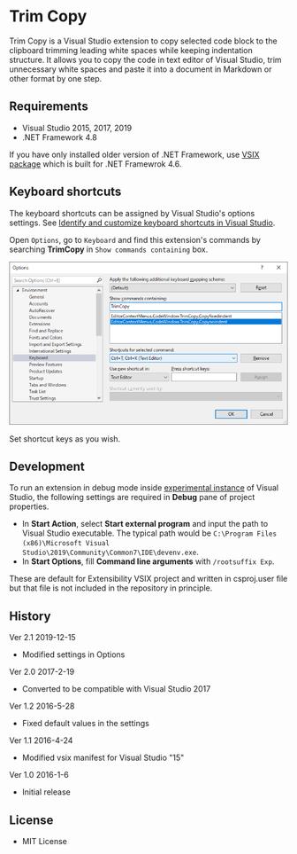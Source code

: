 ﻿# Trim Copy

Trim Copy is a Visual Studio extension to copy selected code block to the clipboard trimming leading white spaces while keeping indentation structure. It allows you to copy the code in text editor of Visual Studio, trim unnecessary white spaces and paste it into a document in Markdown or other format by one step.

## Requirements

 * Visual Studio 2015, 2017, 2019
 * .NET Framework 4.8

If you have only installed older version of .NET Framework, use [VSIX package](https://github.com/emoacht/TrimCopy/releases/download/2.1/TrimCopy.vsix) which is built for .NET Framewrok 4.6.

## Keyboard shortcuts

The keyboard shortcuts can be assigned by Visual Studio's options settings. See [Identify and customize keyboard shortcuts in Visual Studio](https://docs.microsoft.com/ja-jp/visualstudio/ide/identifying-and-customizing-keyboard-shortcuts-in-visual-studio).

Open `Options`, go to `Keyboard` and find this extension's commands by searching __TrimCopy__ in `Show commands containing` box.

![Screenshot](Images/screenshot4.png)

Set shortcut keys as you wish.

## Development

To run an extension in debug mode inside [experimental instance](https://docs.microsoft.com/en-us/visualstudio/extensibility/the-experimental-instance) of Visual Studio, the following settings are required in __Debug__ pane of project properties.

 - In __Start Action__, select __Start external program__ and input the path to Visual Studio executable. The typical path would be `C:\Program Files (x86)\Microsoft Visual Studio\2019\Community\Common7\IDE\devenv.exe`.
 - In __Start Options__, fill __Command line arguments__ with `/rootsuffix Exp`.

These are default for Extensibility VSIX project and written in csproj.user file but that file is not included in the repository in principle.

## History

Ver 2.1 2019-12-15

 - Modified settings in Options

Ver 2.0 2017-2-19

 - Converted to be compatible with Visual Studio 2017

Ver 1.2 2016-5-28

 - Fixed default values in the settings

Ver 1.1 2016-4-24

 - Modified vsix manifest for Visual Studio "15"

Ver 1.0 2016-1-6

 - Initial release

## License

 - MIT License